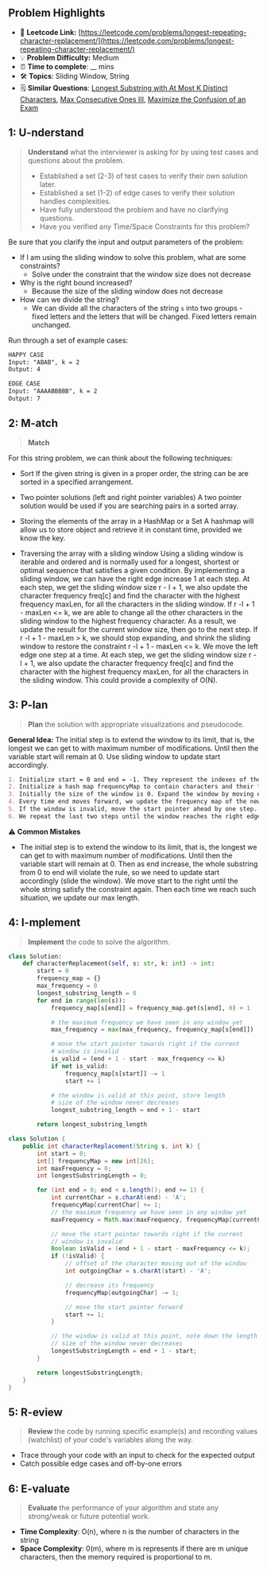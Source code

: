 ## Problem Highlights

* 🔗 **Leetcode Link:** [https://leetcode.com/problems/longest-repeating-character-replacement/](https://leetcode.com/problems/longest-repeating-character-replacement/)
* 💡 **Problem Difficulty:** Medium
* ⏰ **Time to complete**: __ mins
* 🛠️ **Topics**: Sliding Window, String
* 🗒️ **Similar Questions**: [Longest Substring with At Most K Distinct Characters](https://leetcode.com/problems/longest-substring-with-at-most-k-distinct-characters/), [Max Consecutive Ones III](https://leetcode.com/problems/max-consecutive-ones-iii/), [Maximize the Confusion of an Exam](https://leetcode.com/problems/maximize-the-confusion-of-an-exam/)
    
## 1: U-nderstand
 
> **Understand** what the interviewer is asking for by using test cases and questions about the problem.
> 
> - Established a set (2-3) of test cases to verify their own solution later.
> - Established a set (1-2) of edge cases to verify their solution handles complexities.
> - Have fully understood the problem and have no clarifying questions.
> - Have you verified any Time/Space Constraints for this problem?

Be sure that you clarify the input and output parameters of the problem:

- If I am using the sliding window to solve this problem, what are some constraints?
  - Solve under the constraint that the window size does not decrease
- Why is the right bound increased?
  - Because the size of the sliding window does not decrease
- How can we divide the string?
  - We can divide all the characters of the string `s` into two groups - fixed letters and the letters that will be changed. Fixed letters remain unchanged. 

Run through a set of example cases:

```markdown
HAPPY CASE
Input: "ABAB", k = 2
Output: 4

EDGE CASE
Input: "AAAABBBBB", k = 2
Output: 7
```   
    
## 2: M-atch

> **Match** 

For this string problem, we can think about the following techniques:

- Sort If the given string is given in a proper order, the string can be are sorted in a specified arrangement.

- Two pointer solutions (left and right pointer variables) A two pointer solution would be used if you are searching pairs in a sorted array.

- Storing the elements of the array in a HashMap or a Set A hashmap will allow us to store object and retrieve it in constant time, provided we know the key.

- Traversing the array with a sliding window Using a sliding window is iterable and ordered and is normally used for a longest, shortest or optimal sequence that satisfies a given condition. By implementing a sliding window, we can have the right edge increase 1 at each step. At each step, we get the sliding window size r - l + 1, we also update the character frequency freq[c] and find the character with the highest frequency maxLen, for all the characters in the sliding window. If r -l + 1 - maxLen <= k, we are able to change all the other characters in the sliding window to the highest frequency character. As a result, we update the result for the current window size, then go to the next step. If r -l + 1 - maxLen > k, we should stop expanding, and shrink the sliding window to restore the constraint r -l + 1 - maxLen <= k. We move the left edge one step at a time. At each step, we get the sliding window size r - l + 1, we also update the character frequency freq[c] and find the character with the highest frequency maxLen, for all the characters in the sliding window. This could provide a complexity of O(N).

## 3: P-lan

> **Plan** the solution with appropriate visualizations and pseudocode.

**General Idea:** The initial step is to extend the window to its limit, that is, the longest we can get to with maximum number of modifications. Until then the variable start will remain at 0. Use sliding window to update start accordingly. 

```markdown
1. Initialize start = 0 and end = -1. They represent the indexes of the window's left most and the most characters respectively.
2. Initialize a hash map frequencyMap to contain characters and their frequencies.
3. Initially the size of the window is 0. Expand the window by moving end pointer forward. We do so until the window becomes invalid.
4. Every time end moves forward, we update the frequency map of the newly added element. We update maxFrequency if its frequency is the maximum we have seen so far.
5. If the window is invalid, move the start pointer ahead by one step.
6. We repeat the last two steps until the window reaches the right edge of the string.
```

⚠️ **Common Mistakes**

* The initial step is to extend the window to its limit, that is, the longest we can get to with maximum number of modifications. Until then the variable start will remain at 0. Then as end increase, the whole substring from 0 to end will violate the rule, so we need to update start accordingly (slide the window). We move start to the right until the whole string satisfy the constraint again. Then each time we reach such situation, we update our max length.

## 4: I-mplement

> **Implement** the code to solve the algorithm.

```python
class Solution:
    def characterReplacement(self, s: str, k: int) -> int:
        start = 0
        frequency_map = {}
        max_frequency = 0
        longest_substring_length = 0
        for end in range(len(s)):
            frequency_map[s[end]] = frequency_map.get(s[end], 0) + 1

            # the maximum frequency we have seen in any window yet
            max_frequency = max(max_frequency, frequency_map[s[end]])

            # move the start pointer towards right if the current
            # window is invalid
            is_valid = (end + 1 - start - max_frequency <= k)
            if not is_valid:
                frequency_map[s[start]] -= 1
                start += 1

            # the window is valid at this point, store length
            # size of the window never decreases
            longest_substring_length = end + 1 - start

        return longest_substring_length
```
```java
class Solution {
    public int characterReplacement(String s, int k) {
        int start = 0;
        int[] frequencyMap = new int[26];
        int maxFrequency = 0;
        int longestSubstringLength = 0;

        for (int end = 0; end < s.length(); end += 1) {
            int currentChar = s.charAt(end) - 'A';
            frequencyMap[currentChar] += 1;
            // the maximum frequency we have seen in any window yet
            maxFrequency = Math.max(maxFrequency, frequencyMap[currentChar]);

            // move the start pointer towards right if the current
            // window is invalid
            Boolean isValid = (end + 1 - start - maxFrequency <= k);
            if (!isValid) {
                // offset of the character moving out of the window
                int outgoingChar = s.charAt(start) - 'A';

                // decrease its frequency
                frequencyMap[outgoingChar] -= 1;

                // move the start pointer forward
                start += 1;
            }

            // the window is valid at this point, note down the length
            // size of the window never decreases
            longestSubstringLength = end + 1 - start;
        }

        return longestSubstringLength;
    }
}
```
    
## 5: R-eview

> **Review** the code by running specific example(s) and recording values (watchlist) of your code's variables along the way.

- Trace through your code with an input to check for the expected output
- Catch possible edge cases and off-by-one errors

## 6: E-valuate

> **Evaluate** the performance of your algorithm and state any strong/weak or future potential work.
    
* **Time Complexity**: O(n), where n is the number of characters in the string
* **Space Complexity**: 0(m), where m is represents if there are m unique characters, then the memory required is proportional to m. 
